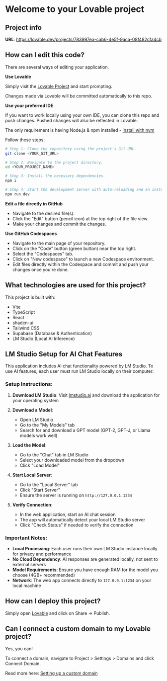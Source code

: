 # Welcome to your Lovable project

## Project info

**URL**: https://lovable.dev/projects/783997ea-cab6-4e5f-9aca-08f482cfa4cb

## How can I edit this code?

There are several ways of editing your application.

**Use Lovable**

Simply visit the [Lovable Project](https://lovable.dev/projects/783997ea-cab6-4e5f-9aca-08f482cfa4cb) and start prompting.

Changes made via Lovable will be committed automatically to this repo.

**Use your preferred IDE**

If you want to work locally using your own IDE, you can clone this repo and push changes. Pushed changes will also be reflected in Lovable.

The only requirement is having Node.js & npm installed - [install with nvm](https://github.com/nvm-sh/nvm#installing-and-updating)

Follow these steps:

```sh
# Step 1: Clone the repository using the project's Git URL.
git clone <YOUR_GIT_URL>

# Step 2: Navigate to the project directory.
cd <YOUR_PROJECT_NAME>

# Step 3: Install the necessary dependencies.
npm i

# Step 4: Start the development server with auto-reloading and an instant preview.
npm run dev
```

**Edit a file directly in GitHub**

- Navigate to the desired file(s).
- Click the "Edit" button (pencil icon) at the top right of the file view.
- Make your changes and commit the changes.

**Use GitHub Codespaces**

- Navigate to the main page of your repository.
- Click on the "Code" button (green button) near the top right.
- Select the "Codespaces" tab.
- Click on "New codespace" to launch a new Codespace environment.
- Edit files directly within the Codespace and commit and push your changes once you're done.

## What technologies are used for this project?

This project is built with:

- Vite
- TypeScript
- React
- shadcn-ui
- Tailwind CSS
- Supabase (Database & Authentication)
- LM Studio (Local AI Inference)

## LM Studio Setup for AI Chat Features

This application includes AI chat functionality powered by LM Studio. To use AI features, each user must run LM Studio locally on their computer:

### Setup Instructions:

1. **Download LM Studio**: Visit [lmstudio.ai](https://lmstudio.ai) and download the application for your operating system

2. **Download a Model**: 
   - Open LM Studio
   - Go to the "My Models" tab
   - Search for and download a GPT model (GPT-2, GPT-J, or Llama models work well)

3. **Load the Model**:
   - Go to the "Chat" tab in LM Studio
   - Select your downloaded model from the dropdown
   - Click "Load Model"

4. **Start Local Server**:
   - Go to the "Local Server" tab
   - Click "Start Server"
   - Ensure the server is running on `http://127.0.0.1:1234`

5. **Verify Connection**:
   - In the web application, start an AI chat session
   - The app will automatically detect your local LM Studio server
   - Click "Check Status" if needed to verify the connection

### Important Notes:

- **Local Processing**: Each user runs their own LM Studio instance locally for privacy and performance
- **No Cloud Dependency**: AI responses are generated locally, not sent to external servers
- **Model Requirements**: Ensure you have enough RAM for the model you choose (4GB+ recommended)
- **Network**: The web app connects directly to `127.0.0.1:1234` on your local machine

## How can I deploy this project?

Simply open [Lovable](https://lovable.dev/projects/783997ea-cab6-4e5f-9aca-08f482cfa4cb) and click on Share -> Publish.

## Can I connect a custom domain to my Lovable project?

Yes, you can!

To connect a domain, navigate to Project > Settings > Domains and click Connect Domain.

Read more here: [Setting up a custom domain](https://docs.lovable.dev/tips-tricks/custom-domain#step-by-step-guide)
